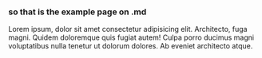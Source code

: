### so that is the example page on .md

Lorem ipsum, dolor sit amet consectetur adipisicing elit. Architecto, fuga magni. Quidem doloremque quis fugiat autem! Culpa porro ducimus magni voluptatibus nulla tenetur ut dolorum dolores. Ab eveniet architecto atque.